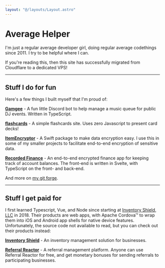 ```yaml
---
layout: "@/layouts/Layout.astro"
---
```


# Average Helper

I'm just a regular average developer girl, doing regular average codethings since 2011. I try to be helpful where I can.

If you're reading this, then this site has successfully migrated from Cloudflare to a dedicated VPS!

---

## Stuff I do for fun

Here's a few things I built myself that I'm proud of:

[**Gamgee**](https://github.com/AverageHelper/Gamgee) - A fun little Discord bot to help manage a music queue for public DJ events. Written in TypeScript.

[**flashcards**](https://flashcards.average.name) - A simple flashcards site. Uses zero Javascript to present card decks!

[**ItemEncryptor**](https://github.com/AverageHelper/ItemEncryptor) - A Swift package to make data encryption easy. I use this in some of my smaller projects to facilitate end-to-end encryption of sensitive data.

[**Recorded Finance**](https://recorded.finance) - An end-to-end encrypted finance app for keeping track of account balances. The front-end is written in Svelte, with TypeScript on the front- and back-end.

And more on [my git forge](https://git.average.name/AverageHelper?tab=repositories).

---

## Stuff I get paid for

I first learned Typescript, Vue, and Node since starting at [Inventory Shield, LLC](https://inventoryshield.com) in 2018. Their products are web apps, with Apache Cordova&trade; to wrap them into iOS and Android app shells for native device features. Unfortunately, the source code not available to read, but you can check out their products instead:

[**Inventory Shield**](https://inventoryshield.com) - An inventory management solution for businesses.

[**Referral Reactor**](https://referralreactor.com) - A referral management platform. Anyone can use Referral Reactor for free, and get monetary bonuses for sending referrals to participating businesses.
